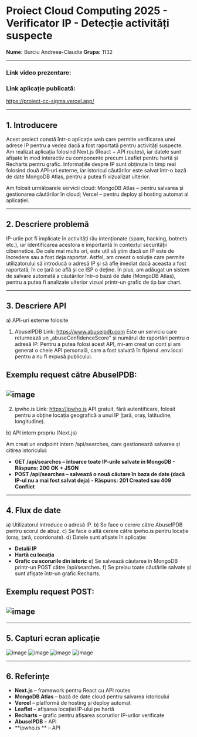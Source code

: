 # Proiect Cloud Computing 2025 - Verificator IP - Detecție activități suspecte

**Nume:** Burciu Andreea-Claudia
**Grupa:** 1132

---

### Link video prezentare:


### Link aplicație publicată:
https://proiect-cc-sigma.vercel.app/

---

## 1. Introducere

Acest proiect constă într-o aplicație web care permite verificarea unei adrese IP pentru a vedea dacă a fost raportată pentru activități suspecte. Am realizat aplicația folosind Next.js (React + API routes), iar datele sunt afișate în mod interactiv cu componente precum Leaflet pentru hartă și Recharts pentru grafic. Informațiile despre IP sunt obținute în timp real folosind două API-uri externe, iar istoricul căutărilor este salvat într-o bază de date MongoDB Atlas, pentru a putea fi vizualizat ulterior.

Am folosit următoarele servicii cloud:
MongoDB Atlas – pentru salvarea și gestionarea căutărilor în cloud;
Vercel – pentru deploy și hosting automat al aplicației.

---

## 2. Descriere problemă

IP-urile pot fi implicate în activități rău intenționate (spam, hacking, botnets etc.), iar identificarea acestora e importantă în contextul securității cibernetice. De cele mai multe ori, este util să știm dacă un IP este de încredere sau a fost deja raportat. Astfel, am creeat o soluție care permite utilizatorului să introducă o adresă IP și să afle imediat dacă aceasta a fost raportată, în ce țară se află și ce ISP o deține. În plus, am adăugat un sistem de salvare automată a căutărilor într-o bază de date (MongoDB Atlas), pentru a putea fi analizate ulterior vizual printr-un grafic de tip bar chart.

---

## 3. Descriere API

a) API-uri externe folosite

1. AbuseIPDB
Link: https://www.abuseipdb.com
Este un serviciu care returnează un „abuseConfidenceScore” și numărul de raportări pentru o adresă IP.
Pentru a putea folosi acest API, mi-am creat un cont și am generat o cheie API personală, care a fost salvată în fișierul .env.local pentru a nu fi expusă publicului.

Exemplu request către AbuseIPDB:
---
![image](https://github.com/user-attachments/assets/62b61c9d-a4ff-4a35-82a3-7c29b5f93de6)
---

2. ipwho.is
Link: https://ipwho.is
API gratuit, fără autentificare, folosit pentru a obține locația geografică a unui IP (țară, oraș, latitudine, longitudine).

b) API intern propriu (Next.js)

Am creat un endpoint intern /api/searches, care gestionează salvarea și citirea istoricului:
- **GET /api/searches – întoarce toate IP-urile salvate în MongoDB - Răspuns: 200 OK + JSON**
- **POST /api/searches – salvează o nouă căutare în baza de date (dacă IP-ul nu a mai fost salvat deja) - Răspuns: 201 Created sau 409 Conflict**

---

## 4. Flux de date

a) Utilizatorul introduce o adresă IP.
b) Se face o cerere către AbuseIPDB pentru scorul de abuz.
c) Se face o altă cerere către ipwho.is pentru locație (oraș, țară, coordonate).
d) Datele sunt afișate în aplicație:
   - **Detalii IP**
   - **Hartă cu locația**
   - **Grafic cu scorurile din istoric**
e) Se salvează căutarea în MongoDB printr-un POST către /api/searches.
f) Se preiau toate căutările salvate și sunt afișate într-un grafic Recharts.

Exemplu request POST:
---
![image](https://github.com/user-attachments/assets/a532d10b-9724-4ad9-a0a6-a225d1f08af4)
---

---

  ## 5. Capturi ecran aplicație
  
![image](https://github.com/user-attachments/assets/bfbf47da-9043-40a9-9174-b0ead4143fdb)
![image](https://github.com/user-attachments/assets/d10ca362-9df7-4c09-8ed0-87533f5f6a39)
![image](https://github.com/user-attachments/assets/f9c235d9-5960-4b3b-a892-65c618b0bddc)
![image](https://github.com/user-attachments/assets/f02a4ce5-98b1-4978-b46b-289e27cb9e41)

---

  ## 6. Referințe

- **Next.js** – framework pentru React cu API routes
- **MongoDB Atlas** – bază de date cloud pentru salvarea istoricului
- **Vercel** – platformă de hosting și deploy automat
- **Leaflet** – afișarea locației IP-ului pe hartă
- **Recharts** – grafic pentru afișarea scorurilor IP-urilor verificate
- **AbuseIPDB** – API
- **ipwho.is ** – API




